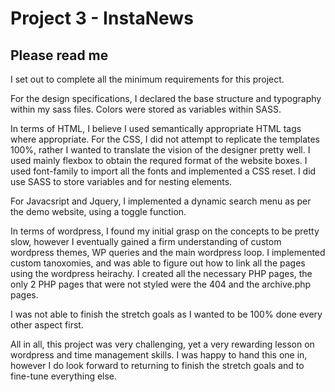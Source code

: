 Project 3 - InstaNews
=======

## **Please read me**

I set out to complete all the minimum requirements for this project.

For the design specifications, I declared the base structure and typography within my sass files. Colors were stored as variables within SASS.

In terms of HTML, I believe I used semantically appropriate HTML tags where appropriate. For the CSS, I did not attempt to replicate the templates 100%, rather I wanted to translate the vision of the designer pretty well. I used mainly flexbox to obtain the requred format of the website boxes. I used font-family to import all the fonts and implemented a CSS reset. I did use SASS to store variables and for nesting elements.

For Javacsript and Jquery, I implemented a dynamic search menu as per the demo website, using a toggle function. 

In terms of wordpress, I found my initial grasp on the concepts to be pretty slow, however I eventually gained a firm understanding of custom wordpress themes, WP queries and the main wordpress loop. I implemented custom tanoxomies, and was able to figure out how to link all the pages using the wordpress heirachy. I created all the necessary PHP pages, the only 2 PHP pages that were not styled were the 404 and the archive.php pages. 

I was not able to finish the stretch goals as I wanted to be 100% done every other aspect first.

All in all, this project was very challenging, yet a very rewarding lesson on wordpress and time management skills. I was happy to hand this one in, however I do look forward to returning to finish the stretch goals and to fine-tune everything else.